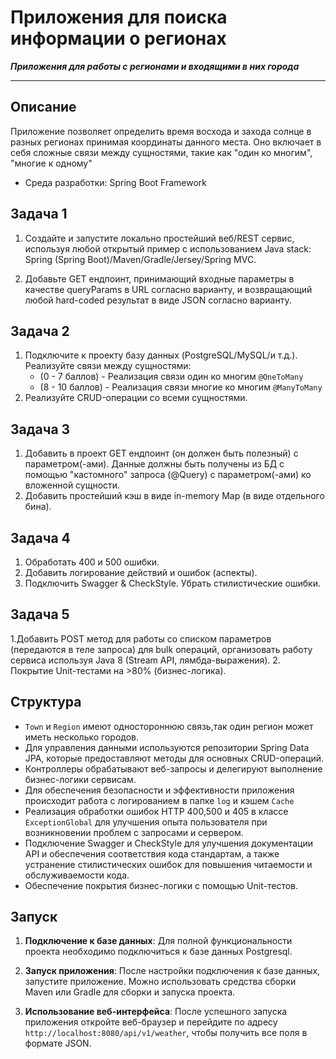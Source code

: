 # Приложения для поиска информации о регионах
**_Приложения для работы с регионами и входящими в них города_**
*** 
## Описание
Приложение позволяет определить время восхода и захода солнце в разных регионах принимая координаты данного места.
Оно включает в себя сложные связи между сущностями, такие как "один ко многим", "многие к одному"
- Среда разработки: Spring Boot Framework
## Задача 1
1. Создайте и запустите локально простейший веб/REST сервис, используя любой открытый пример с использованием Java stack: Spring (Spring Boot)/Maven/Gradle/Jersey/Spring MVC.

2. Добавьте GET ендпоинт, принимающий входные параметры в качестве queryParams в URL согласно варианту, и возвращающий любой hard-coded результат в виде JSON согласно варианту.

## Задача 2
1. Подключите к проекту базу данных (PostgreSQL/MySQL/и т.д.). Реализуйте связи между сущностями:
    - (0 - 7 баллов) - Реализация связи один ко многим `@OneToMany`
    - (8 - 10 баллов) - Реализация связи многие ко многим `@ManyToMany`
2. Реализуйте CRUD-операции со всеми сущностями.

## Задача 3
1.  Добавить в проект GET ендпоинт (он должен быть полезный) с параметром(-ами). Данные должны быть получены из БД с помощью "кастомного" запроса (@Query) с параметром(-ами) ко вложенной сущности.
2.  Добавить простейший кэш в виде in-memory Map (в виде отдельного бина).

## Задача 4
1. Обработать 400 и 500 ошибки.
2. Добавить логирование действий и ошибок (аспекты).
3. Подключить Swagger & CheckStyle. Убрать стилистические ошибки.

## Задача 5
1.Добавить POST метод для работы со списком параметров (передаются в теле запроса) для bulk операций, организовать работу сервиса используя Java 8 (Stream API, лямбда-выражения).
2. Покрытие Unit-тестами на >80% (бизнес-логика).

## Структура

- `Town` и `Region` имеют одностороннюю связь,так один регион может иметь несколько городов.
- Для управления данными используются репозитории Spring Data JPA, которые предоставляют методы для основных CRUD-операций. 
- Контроллеры обрабатывают веб-запросы и делегируют выполнение бизнес-логики сервисам.
- Для обеспечения безопасности и эффективности приложения происходит работа с логированием в папке `log` и кэшем `Cache`
- Реализация обработки ошибок HTTP 400,500 и 405 в классе `ExceptionGlobal` для улучшения опыта пользователя при возникновении проблем с запросами и сервером.
- Подключение Swagger и CheckStyle для улучшения документации API и обеспечения соответствия кода стандартам, а также устранение стилистических ошибок для повышения читаемости и обслуживаемости кода.
- Обеспечение покрытия бизнес-логики с помощью Unit-тестов.

## Запуск
1. **Подключение к базе данных**: Для полной функциональности проекта необходимо подключиться к базе данных Postgresql.

2. **Запуск приложения**: После настройки подключения к базе данных, запустите приложение. Можно использовать средства сборки Maven или Gradle для сборки и запуска проекта.

3. **Использование веб-интерфейса**: После успешного запуска приложения откройте веб-браузер и перейдите по адресу `http://localhost:8080/api/v1/weather`, чтобы получить все поля в формате JSON.
